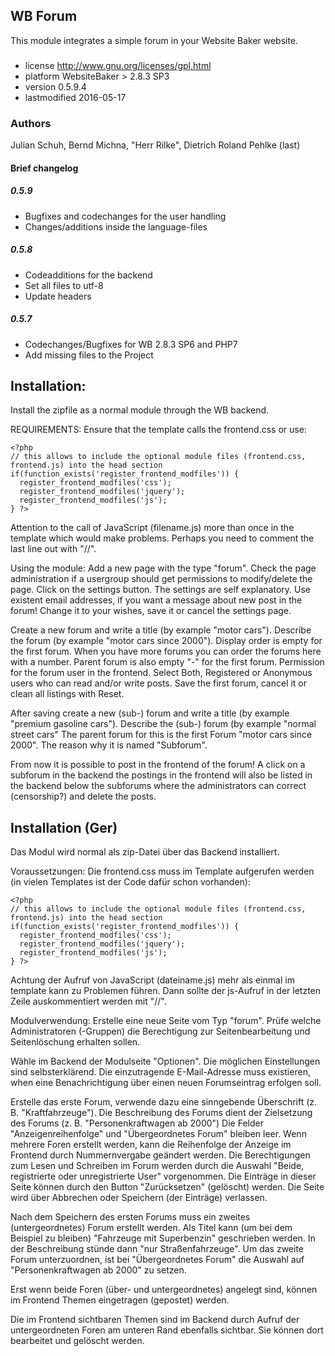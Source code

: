 
## WB Forum
This module integrates a simple forum in your Website Baker website.

###
- license	http://www.gnu.org/licenses/gpl.html
- platform	WebsiteBaker > 2.8.3 SP3
- version	0.5.9.4
- lastmodified	2016-05-17

### Authors
Julian Schuh, Bernd Michna, "Herr Rilke", Dietrich Roland Pehlke (last) 

#### Brief changelog 
##### 0.5.9
- Bugfixes and codechanges for the user handling
- Changes/additions inside the language-files

##### 0.5.8
- Codeadditions for the backend
- Set all files to utf-8
- Update headers

##### 0.5.7
- Codechanges/Bugfixes for WB 2.8.3 SP6 and PHP7
- Add missing files to the Project

## Installation:
Install the zipfile as a normal module through the WB backend.

REQUIREMENTS:
Ensure that the template calls the frontend.css or use:
```code
<?php
// this allows to include the optional module files (frontend.css, frontend.js) into the head section
if(function_exists('register_frontend_modfiles')) {
  register_frontend_modfiles('css');
  register_frontend_modfiles('jquery');
  register_frontend_modfiles('js');
} ?>
```

Attention to the call of JavaScript (filename.js) more than once in the template which would make problems. Perhaps you need to comment the last line out with "//".

Using the module:
Add a new page with the type "forum". Check the page administration if a usergroup should get permissions to modify/delete the page.
Click on the settings button. The settings are self explanatory. Use existent email addresses, if you want a message about new post in the forum! Change it to your wishes, save it or cancel the settings page.

Create a new forum and write a title (by example "motor cars").
Describe the forum (by example "motor cars since 2000").
Display order is empty for the first forum. When you have more forums you can order the forums here with a number.
Parent forum is also empty "-" for the first forum. 
Permission for the forum user in the frontend. Select Both, Registered or Anonymous users who can read and/or write posts.
Save the first forum, cancel it or clean all listings with Reset.

After saving create a new (sub-) forum and write a title (by example "premium gasoline cars").
Describe the (sub-) forum (by example "normal street cars"
The parent forum for this is the first Forum "motor cars since 2000". The reason why it is named "Subforum".

From now it is possible to post in the frontend of the forum! 
A click on a subforum in the backend the postings in the frontend will also be listed in the backend below the subforums where the administrators can correct (censorship?) and delete the posts.

## Installation (Ger)
Das Modul wird normal als zip-Datei über das Backend installiert.

Voraussetzungen:
Die frontend.css muss im Template aufgerufen werden (in vielen Templates ist der Code dafür schon vorhanden):
```code
<?php
// this allows to include the optional module files (frontend.css, frontend.js) into the head section
if(function_exists('register_frontend_modfiles')) {
  register_frontend_modfiles('css');
  register_frontend_modfiles('jquery');
  register_frontend_modfiles('js');
} ?>

```

Achtung der Aufruf von JavaScript (dateiname.js) mehr als einmal im template kann zu Problemen führen. Dann sollte der js-Aufruf in der letzten Zeile auskommentiert werden mit "//".

Modulverwendung:
Erstelle eine neue Seite vom Typ "forum". Prüfe welche Administratoren (-Gruppen) die Berechtigung zur Seitenbearbeitung und Seitenlöschung erhalten sollen.

Wähle im Backend der Modulseite "Optionen". Die möglichen Einstellungen sind selbsterklärend. Die einzutragende E-Mail-Adresse muss existieren, when eine Benachrichtigung über einen neuen Forumseintrag erfolgen soll. 

Erstelle das erste Forum, verwende dazu eine sinngebende Überschrift (z. B. "Kraftfahrzeuge"). 
Die Beschreibung des Forums dient der Zielsetzung des Forums (z. B. "Personenkraftwagen ab 2000")
Die Felder "Anzeigenreihenfolge" und "Übergeordnetes Forum" bleiben leer. Wenn mehrere Foren erstellt werden, kann die Reihenfolge der Anzeige im Frontend durch Nummernvergabe geändert werden.
Die Berechtigungen zum Lesen und Schreiben im Forum werden durch die Auswahl "Beide, registrierte oder unregistrierte User" vorgenommen. Die Einträge in dieser Seite können durch den Button "Zurücksetzen" (gelöscht) werden. Die Seite wird über Abbrechen oder Speichern (der Einträge) verlassen.

Nach dem Speichern des ersten Forums muss ein zweites (untergeordnetes) Forum erstellt werden. Als Titel kann (um bei dem Beispiel zu bleiben) "Fahrzeuge mit Superbenzin" geschrieben werden. In der Beschreibung stünde dann "nur Straßenfahrzeuge".
Um das zweite Forum unterzuordnen, ist bei "Übergeordnetes Forum" die Auswahl auf "Personenkraftwagen ab 2000" zu setzen.

Erst wenn beide Foren (über- und untergeordnetes) angelegt sind, können im Frontend Themen eingetragen (gepostet) werden. 

Die im Frontend sichtbaren Themen sind im Backend durch Aufruf der untergeordneten Foren am unteren Rand ebenfalls sichtbar. Sie können dort bearbeitet und gelöscht werden.